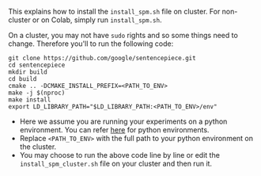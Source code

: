 This explains how to install the `install_spm.sh` file on cluster.
For non-cluster or on Colab, simply run `install_spm.sh`.


On a cluster, you may not have `sudo` rights and so some things need to change. Therefore you'll to run the following code:

```
git clone https://github.com/google/sentencepiece.git 
cd sentencepiece
mkdir build
cd build
cmake .. -DCMAKE_INSTALL_PREFIX=<PATH_TO_ENV>
make -j $(nproc)
make install
export LD_LIBRARY_PATH="$LD_LIBRARY_PATH:<PATH_TO_ENV>/env"
```

- Here we assume you are running your experiments on a python environment. You can refer [here](https://docs.python.org/3/library/venv.html) for python environments.
- Replace `<PATH_TO_ENV>` with the full path to your python environment on the cluster.
- You may choose to run the above code line by line or edit the `install_spm_cluster.sh` file on your cluster and then run it. 